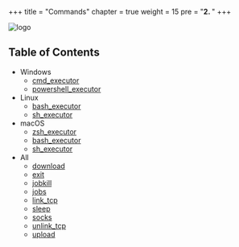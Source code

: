 +++
title = "Commands"
chapter = true
weight = 15
pre = "<b>2. </b>"
+++

![logo](/agents/freyja/freyja.svg?width=600px)

## Table of Contents

- Windows
    * [cmd_executor](/agents/freyja/commands/cmd_executor/)
    * [powershell_executor](/agents/freyja/commands/powershell_executor/)
- Linux
    * [bash_executor](/agents/freyja/commands/bash_executor/)
    * [sh_executor](/agents/freyja/commands/sh_executor/)
- macOS
    * [zsh_executor](/agents/freyja/commands/zsh_executor/)
    * [bash_executor](/agents/freyja/commands/bash_executor/)
    * [sh_executor](/agents/freyja/commands/sh_executor/)
- All
    * [download](/agents/freyja/commands/download/)
    * [exit](/agents/freyja/commands/exit/)
    * [jobkill](/agents/freyja/commands/jobkill/)
    * [jobs](/agents/freyja/commands/jobs/)
    * [link_tcp](/agents/freyja/commands/link_tcp/)
    * [sleep](/agents/freyja/commands/sleep/)
    * [socks](/agents/freyja/commands/socks/)
    * [unlink_tcp](/agents/freyja/commands/unlink_tcp/)
    * [upload](/agents/freyja/commands/upload/)
